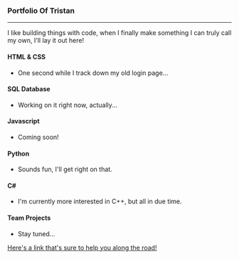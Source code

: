 ### Portfolio Of Tristan
***

I like building things with code, when I finally make something I can truly call my own, I'll lay it out here!

#### HTML & CSS
* One second while I track down my old login page...

#### SQL Database
* Working on it right now, actually...

#### Javascript
* Coming soon!

#### Python
* Sounds fun, I'll get right on that.

#### C\#
* I'm currently more interested in C++, but all in due time.

#### Team Projects
* Stay tuned...

[Here's a link that's sure to help you along the road!](https://www.google.com/chrome/browser/)
